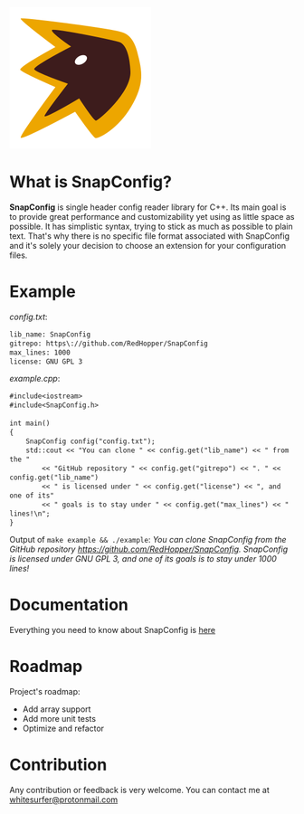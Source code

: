 ![SnapConfig logo](snap_logo.png)
# What is SnapConfig?
**SnapConfig** is single header config reader library for C++. Its main goal is to provide great performance and customizability yet using as little space as possible. It has simplistic syntax, trying to stick as much as possible to plain text. That's why there is no specific file format associated with SnapConfig and it's solely your decision to choose an extension for your configuration files.

# Example
*config.txt*:
```
lib_name: SnapConfig
gitrepo: https\://github.com/RedHopper/SnapConfig
max_lines: 1000
license: GNU GPL 3
```

*example.cpp*:
```
#include<iostream>
#include<SnapConfig.h>

int main()
{
    SnapConfig config("config.txt");
    std::cout << "You can clone " << config.get("lib_name") << " from the "
        << "GitHub repository " << config.get("gitrepo") << ". " << config.get("lib_name")
        << " is licensed under " << config.get("license") << ", and one of its"
        << " goals is to stay under " << config.get("max_lines") << " lines!\n";
}
```

Output of `make example && ./example`: *You can clone SnapConfig from the GitHub repository https://github.com/RedHopper/SnapConfig. SnapConfig is licensed under GNU GPL 3, and one of its goals is to stay under 1000 lines!*
# Documentation
Everything you need to know about SnapConfig is [here](DOCS.md)
# Roadmap
Project's roadmap:
* Add array support
* Add more unit tests
* Optimize and refactor

# Contribution
Any contribution or feedback is very welcome. You can contact me at whitesurfer@protonmail.com
